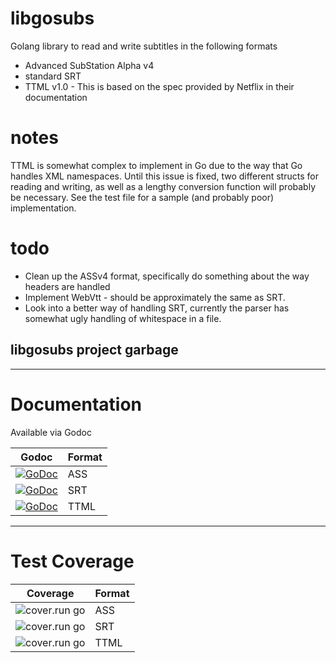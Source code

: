# libgosubs
Golang library to read and write subtitles in the following formats

- Advanced SubStation Alpha v4
- standard SRT
- TTML v1.0 - This is based on the spec provided by Netflix in their documentation

# notes

TTML is somewhat complex to implement in Go due to the way that Go handles XML namespaces. Until this issue is fixed, two different structs for reading and writing, as well as a lengthy conversion function will probably be necessary. See the test file for a sample (and probably poor) implementation. 

# todo

- Clean up the ASSv4 format, specifically do something about the way headers are handled
- Implement WebVtt - should be approximately the same as SRT. 
- Look into a better way of handling SRT, currently the parser has somewhat ugly handling of whitespace in a file. 


## libgosubs project garbage

--------
# Documentation
Available via Godoc

|Godoc | Format | 
| ------------- | ------------- |
|[![GoDoc](https://godoc.org/github.com/wargarblgarbl/libgosubs/ass?status.svg)](https://godoc.org/github.com/wargarblgarbl/libgosubs/ass) | ASS |
|[![GoDoc](https://godoc.org/github.com/wargarblgarbl/libgosubs/srt?status.svg)](https://godoc.org/github.com/wargarblgarbl/libgosubs/srt) | SRT |
|[![GoDoc](https://godoc.org/github.com/wargarblgarbl/libgosubs/ttml?status.svg)](https://godoc.org/github.com/wargarblgarbl/libgosubs/ttml) | TTML  |

--------
# Test Coverage

| Coverage | Format | 
| ------------- | ------------- |
|![cover.run go](https://cover.run/go/github.com/wargarblgarbl/libgosubs/ass.svg)| ASS| 
|![cover.run go](https://cover.run/go/github.com/wargarblgarbl/libgosubs/srt.svg)| SRT| 
|![cover.run go](https://cover.run/go/github.com/wargarblgarbl/libgosubs/ttml.svg)| TTML| 


